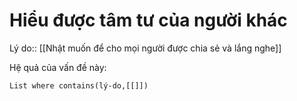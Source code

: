 # Hiểu được tâm tư của người khác
Lý do:: [[Nhật muốn để cho mọi người được chia sẻ và lắng nghe]]

Hệ quả của vấn đề này:
```dataview
List where contains(lý-do,[[]])
```
 